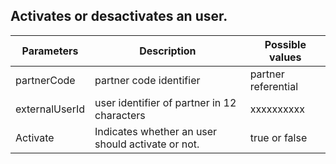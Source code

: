 ﻿## Activates or desactivates an user.

|  Parameters        |   Description		                               |   Possible values          |
| -------------------|-----------------------------------------------------|----------------------------|
|  partnerCode       |   partner code identifier					       |    partner referential		|
|  externalUserId    |   user identifier of partner in 12 characters       |    xxxxxxxxxx              |
|  Activate          |   Indicates whether an user should activate or not. |    true or false           |

